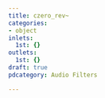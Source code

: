 ```yaml
---
title: czero_rev~
categories:
- object
inlets:
  1st: {}
outlets:
  1st: {}
draft: true
pdcategory: Audio Filters

---
```


